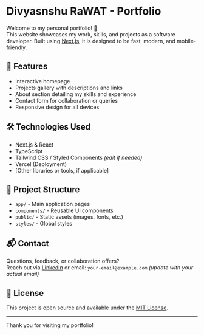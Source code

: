 # Divyasnshu RaWAT - Portfolio

Welcome to my personal portfolio! 🚀  
This website showcases my work, skills, and projects as a software developer. Built using [Next.js](https://nextjs.org), it is designed to be fast, modern, and mobile-friendly.

## 🌟 Features

- Interactive homepage
- Projects gallery with descriptions and links
- About section detailing my skills and experience
- Contact form for collaboration or queries
- Responsive design for all devices

## 🛠 Technologies Used

- Next.js & React
- TypeScript
- Tailwind CSS / Styled Components *(edit if needed)*
- Vercel (Deployment)
- [Other libraries or tools, if applicable]



## 📁 Project Structure

- `app/` - Main application pages
- `components/` - Reusable UI components
- `public/` - Static assets (images, fonts, etc.)
- `styles/` - Global styles

## 📬 Contact

Questions, feedback, or collaboration offers?  
Reach out via [LinkedIn](https://www.linkedin.com/in/divyanshu-gupta/) or email: `your-email@example.com` *(update with your actual email)*

## 📝 License

This project is open source and available under the [MIT License](LICENSE).

---

Thank you for visiting my portfolio!
